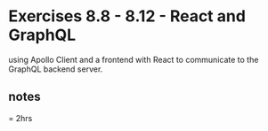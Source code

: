 # Exercises 8.8 - 8.12 - React and GraphQL

using Apollo Client and a frontend with React to communicate to the GraphQL backend server.

## notes

= 2hrs

